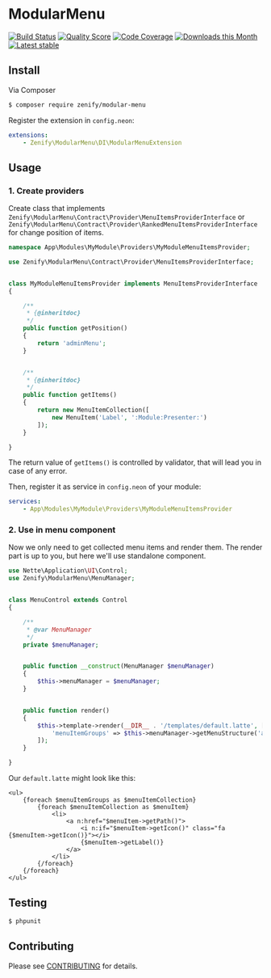 # ModularMenu

[![Build Status](https://img.shields.io/travis/Zenify/ModularMenu.svg?style=flat-square)](https://travis-ci.org/Zenify/ModularMenu)
[![Quality Score](https://img.shields.io/scrutinizer/g/Zenify/ModularMenu.svg?style=flat-square)](https://scrutinizer-ci.com/g/Zenify/ModularMenu)
[![Code Coverage](https://img.shields.io/scrutinizer/coverage/g/Zenify/ModularMenu.svg?style=flat-square)](https://scrutinizer-ci.com/g/Zenify/ModularMenu)
[![Downloads this Month](https://img.shields.io/packagist/dm/zenify/modular-menu.svg?style=flat-square)](https://packagist.org/packages/zenify/modular-menu)
[![Latest stable](https://img.shields.io/packagist/v/zenify/modular-menu.svg?style=flat-square)](https://packagist.org/packages/zenify/modular-menu)


## Install

Via Composer

```sh
$ composer require zenify/modular-menu
```

Register the extension in `config.neon`:

```yaml
extensions:
	- Zenify\ModularMenu\DI\ModularMenuExtension
```


## Usage

### 1. Create providers

Create class that implements `Zenify\ModularMenu\Contract\Provider\MenuItemsProviderInterface` or `Zenify\ModularMenu\Contract\Provider\RankedMenuItemsProviderInterface` for change position of items.

```php
namespace App\Modules\MyModule\Providers\MyModuleMenuItemsProvider;

use Zenify\ModularMenu\Contract\Provider\MenuItemsProviderInterface;


class MyModuleMenuItemsProvider implements MenuItemsProviderInterface
{

	/**
	 * {@inheritdoc}
	 */
	public function getPosition()
	{
		return 'adminMenu';
	}


	/**
	 * {@inheritdoc}
	 */
	public function getItems()
	{
		return new MenuItemCollection([
			new MenuItem('Label', ':Module:Presenter:')
		]);
	}

}
```

The return value of `getItems()` is controlled by validator, that will lead you in case of any error.

Then, register it as service in `config.neon` of your module:

```yaml
services:
	- App\Modules\MyModule\Providers\MyModuleMenuItemsProvider
```

### 2. Use in menu component

Now we only need to get collected menu items and render them.
The render part is up to you, but here we'll use standalone component.


```php
use Nette\Application\UI\Control;
use Zenify\ModularMenu\MenuManager;


class MenuControl extends Control
{

	/**
	 * @var MenuManager
	 */
	private $menuManager;


	public function __construct(MenuManager $menuManager)
	{
		$this->menuManager = $menuManager;
	}


	public function render()
	{
		$this->template->render(__DIR__ . '/templates/default.latte', [
			'menuItemGroups' => $this->menuManager->getMenuStructure('adminMenu')
		]);
	}

}
```

Our `default.latte` might look like this:

```twig
<ul>
	{foreach $menuItemGroups as $menuItemCollection}
		{foreach $menuItemCollection as $menuItem}
			<li>
				<a n:href="$menuItem->getPath()">
					<i n:if="$menuItem->getIcon()" class="fa {$menuItem->getIcon()}"></i>
					{$menuItem->getLabel()}
				</a>
			</li>
		{/foreach}
	{/foreach}
</ul>
```


## Testing

```sh
$ phpunit
```


## Contributing

Please see [CONTRIBUTING](CONTRIBUTING.md) for details.
